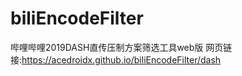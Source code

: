 # biliEncodeFilter
哔哩哔哩2019DASH直传压制方案筛选工具web版
网页链接:https://acedroidx.github.io/biliEncodeFilter/dash
